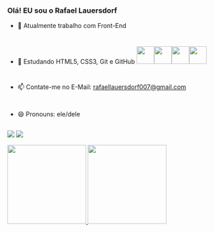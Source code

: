### Olá! EU sou o Rafael Lauersdorf

- 🔭 Atualmente trabalho com Front-End
#
- 🌱 Estudando HTML5, CSS3, Git e GitHub 
 <img src="https://cdn.jsdelivr.net/gh/devicons/devicon/icons/html5/html5-original.svg" width="40" height="40"/><img src="https://cdn.jsdelivr.net/gh/devicons/devicon/icons/css3/css3-original.svg" width="40" height="40"/><img src="https://cdn.jsdelivr.net/gh/devicons/devicon/icons/git/git-original.svg" width="40" height="40"/><img src="https://cdn.jsdelivr.net/gh/devicons/devicon/icons/github/github-original.svg" width="40" height="40"/>
          
#          
           
          
          

- 📫 Contate-me no E-Mail: rafaellauersdorf007@gmail.com

#

- 😄 Pronouns: ele/dele

 ##
  
  <a href="https://www.instagram.com/rafael.lauersdorf" target="_blank"><img src="https://img.shields.io/badge/-Instagram-%23E4405F?style=for-the-badge&logo=instagram&logoColor=white" target="_blank"></a>
<a href="https://www.linkedin.com/in/rafael-lauersdorf-314825205" target="_blank"><img src="https://img.shields.io/badge/-LinkedIn-%230077B5?style=for-the-badge&logo=linkedin&logoColor=white" target="_blank"></a> 
  
<div>
<a href="https://github.com/Rafaellauersdorf">
<img height="180em" src="https://github-readme-stats.vercel.app/api/top-langs/?username=Rafaellauersdorf&layout=compact&langs_count=7&theme=dracula"/>
<img height="180em" src="https://github-readme-stats.vercel.app/api?username=Rafaellauersdorf&show_icons=true&theme=dracula&include_all_commits=true&count_private=true"/>
</div>
  
